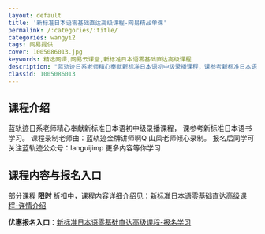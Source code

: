 ```yaml
---
layout: default
title: '新标准日本语零基础直达高级课程-网易精品单课'
permalink: /:categories/:title/
categories: wangyi2
tags: 网易提供
cover: 1005086013.jpg
keywords: 精选网课,网易云课堂,新标准日本语零基础直达高级课程
description: "蓝轨迹日系老师精心奉献新标准日本语初中级录播课程，课参考新标准日本语书学习。课程录制老师由：蓝轨迹金牌讲师啊Q山风老师倾心录制。报名后同学可关注蓝轨迹公众号：languijimp更多内容等你"
classid: 1005086013
---
```


## 课程介绍

蓝轨迹日系老师精心奉献新标准日本语初中级录播课程，
课参考新标准日本语书学习。
课程录制老师由：蓝轨迹金牌讲师啊Q 山风老师倾心录制。
报名后同学可关注蓝轨迹公众号：languijimp 更多内容等你学习

## 课程内容与报名入口

部分课程 **限时** 折扣中，课程内容详细介绍见：[新标准日本语零基础直达高级课程-详情介绍](https://study.163.com/course/introduction/1005086013.htm?share=1&shareId=1025206652&utm_campaign=share&utm_medium=iphoneShare&utm_source=&utm_u=1025206652)

**优惠报名入口**：[新标准日本语零基础直达高级课程-报名学习](https://study.163.com/course/introduction/1005086013.htm?share=1&shareId=1025206652&utm_campaign=share&utm_medium=iphoneShare&utm_source=&utm_u=1025206652)

